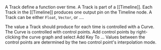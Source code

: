 A Track define a function over time.
A Track is part of a [[Timeline]].
Each Track in the [[Timeline]] produces one output pin on the Timeline node.
A Track can be either `Float`, `Vector`, or ....

The value a Track should produce for each time is controlled with a Curve.
The Curve is controlled with control points.
Add control points by right-clicking the curve graph and select Add Key To ...
Values between the control points are determined by the two control point's interpolation mode.
